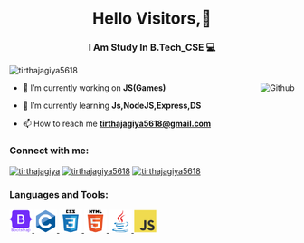 <h1 align="center">Hello Visitors,👋</h1>
<h3 align="center">I Am Study In B.Tech_CSE 💻</h3>

<p align="left"> <img src="https://komarev.com/ghpvc/?username=tirthajagiya5618&label=Profile%20views&color=0e75b6&style=flat" alt="tirthajagiya5618" /> </p>
<a target="_blank" rel="noopener noreferrer nofollow" href="https://user-images.githubusercontent.com/48678280/88862734-4903af80-d201-11ea-968b-9c939d88a37c.gif" data-target="animated-image.originalLink"><img align="right" alt="Github" src="https://user-images.githubusercontent.com/48678280/88862734-4903af80-d201-11ea-968b-9c939d88a37c.gif" style="max-width: 100%; display: inline-block;" data-target="animated-image.originalImage"></a>

- 🔭 I’m currently working on **JS(Games)**

- 🌱 I’m currently learning **Js,NodeJS,Express,DS**

- 📫 How to reach me **tirthajagiya5618@gmail.com**

<h3 align="left">Connect with me:</h3>
<p align="left">
<a href="https://www.linkedin.com/in/tirth-ajagiya-40807b2b1/" target="blank"><img align="center" src="https://raw.githubusercontent.com/rahuldkjain/github-profile-readme-generator/master/src/images/icons/Social/linked-in-alt.svg" alt="tirthajagiya" height="30" width="40" /></a>
<a href="https://www.instagram.com/tirth_ajagiya?igsh=MTBvMXJjc2NicXM2Nw==" target="blank"><img align="center" src="https://raw.githubusercontent.com/rahuldkjain/github-profile-readme-generator/master/src/images/icons/Social/instagram.svg" alt="tirthajagiya5618" height="30" width="40" /></a>
<a href="https://www.leetcode.com/tirthajagiya5618" target="blank"><img align="center" src="https://raw.githubusercontent.com/rahuldkjain/github-profile-readme-generator/master/src/images/icons/Social/leet-code.svg" alt="tirthajagiya5618" height="30" width="40" /></a>
</p>

<h3 align="left">Languages and Tools:</h3>
<p align="left"> <a href="https://getbootstrap.com" target="_blank" rel="noreferrer"> <img src="https://raw.githubusercontent.com/devicons/devicon/master/icons/bootstrap/bootstrap-plain-wordmark.svg" alt="bootstrap" width="40" height="40"/> </a> <a href="https://www.cprogramming.com/" target="_blank" rel="noreferrer"> <img src="https://raw.githubusercontent.com/devicons/devicon/master/icons/c/c-original.svg" alt="c" width="40" height="40"/> </a> <a href="https://www.w3schools.com/css/" target="_blank" rel="noreferrer"> <img src="https://raw.githubusercontent.com/devicons/devicon/master/icons/css3/css3-original-wordmark.svg" alt="css3" width="40" height="40"/> </a> <a href="https://www.w3.org/html/" target="_blank" rel="noreferrer"> <img src="https://raw.githubusercontent.com/devicons/devicon/master/icons/html5/html5-original-wordmark.svg" alt="html5" width="40" height="40"/> </a> <a href="https://www.java.com" target="_blank" rel="noreferrer"> <img src="https://raw.githubusercontent.com/devicons/devicon/master/icons/java/java-original.svg" alt="java" width="40" height="40"/> </a> <a href="https://developer.mozilla.org/en-US/docs/Web/JavaScript" target="_blank" rel="noreferrer"> <img src="https://raw.githubusercontent.com/devicons/devicon/master/icons/javascript/javascript-original.svg" alt="javascript" width="40" height="40"/> </a> </p>
